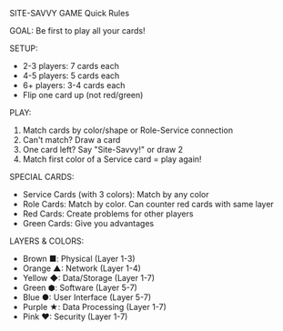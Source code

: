 SITE-SAVVY GAME
Quick Rules

GOAL: Be first to play all your cards!

SETUP:
- 2-3 players: 7 cards each
- 4-5 players: 5 cards each
- 6+ players: 3-4 cards each
- Flip one card up (not red/green)

PLAY:
1. Match cards by color/shape or Role-Service connection
2. Can't match? Draw a card
3. One card left? Say "Site-Savvy!" or draw 2
4. Match first color of a Service card = play again!

SPECIAL CARDS:
- Service Cards (with 3 colors): Match by any color
- Role Cards: Match by color. Can counter red cards with same layer
- Red Cards: Create problems for other players
- Green Cards: Give you advantages

LAYERS & COLORS:
- Brown ■: Physical (Layer 1-3)
- Orange ▲: Network (Layer 1-4)
- Yellow ◆: Data/Storage (Layer 1-7)
- Green ⬢: Software (Layer 5-7)
- Blue ●: User Interface (Layer 5-7)
- Purple ★: Data Processing (Layer 1-7)
- Pink ♥: Security (Layer 1-7)